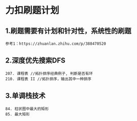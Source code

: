 #   力扣刷题计划    

##  1.刷题需要有计划和针对性，系统性的刷题    
    参考1：https://zhuanlan.zhihu.com/p/388470520

##  2.深度优先搜索DFS 
    207. 课程表 //拓扑排序经典例子, 判断是否有环
    210. 课程表 II //拓扑排序，输出其中一种排序
    
##  3.单调栈技术     
    84. 柱状图中最大的矩形        
    85. 最大矩形        


